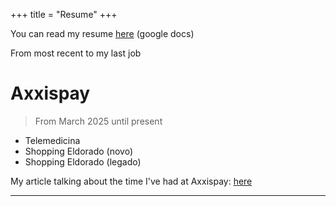+++
title = "Resume"
+++

You can read my resume <a href="https://docs.google.com/document/d/1AkXzbUc5lr6AkNmqXH4eUXLibFvQ--e2ZY_Et-sY4Uw/edit?usp=sharing" target="_blank" rel="noopener noreferrer">here</a> (google docs)

From most recent to my last job

# Axxispay
> From March 2025 until present

- Telemedicina
- Shopping Eldorado (novo)
- Shopping Eldorado (legado)

My article talking about the time I've had at Axxispay: [here](../posts/axxispay)

---


